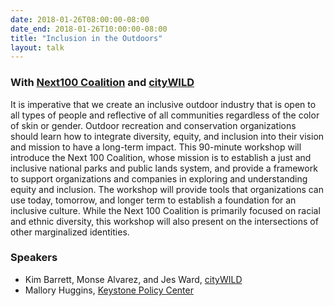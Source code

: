 ```yaml
---
date: 2018-01-26T08:00:00-08:00
date_end: 2018-01-26T10:00:00-08:00
title: "Inclusion in the Outdoors"
layout: talk
---
```


### With [Next100 Coalition](http://next100coalition.org/) and [cityWILD](http://www.citywild.org/)

It is imperative that we create an inclusive outdoor industry that is open to all types of people and reflective of all communities regardless of the color of skin or gender. Outdoor recreation and conservation organizations should learn how to integrate diversity, equity, and inclusion into their vision and mission to have a long-term impact. This 90-minute workshop will introduce the Next 100 Coalition, whose mission is to establish a just and inclusive national parks and public lands system, and provide a framework to support organizations and companies in exploring and understanding equity and inclusion. The workshop will provide tools that organizations can use today, tomorrow, and longer term to establish a foundation for an inclusive culture. While the Next 100 Coalition is primarily focused on racial and ethnic diversity, this workshop will also present on the intersections of other marginalized identities.

### Speakers
- Kim Barrett, Monse Alvarez, and Jes Ward, [cityWILD](http://www.citywild.org)
- Mallory Huggins, [Keystone Policy Center](https://www.keystone.org/)
